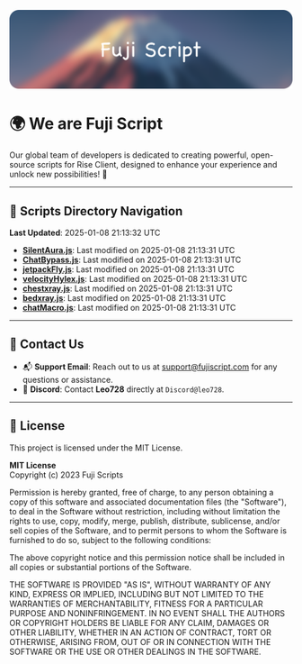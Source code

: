 ![Banner](.github/b.webp)

# 🌍 **We are Fuji Script**

Our global team of developers is dedicated to creating powerful, open-source scripts for Rise Client, designed to enhance your experience and unlock new possibilities! 🌟

---
<!-- SCRIPTS_NAVIGATION_START -->
## 📂 **Scripts Directory Navigation**

**Last Updated**: 2025-01-08 21:13:32 UTC

- **[SilentAura.js](scripts/SilentAura.js)**: Last modified on 2025-01-08 21:13:31 UTC
- **[ChatBypass.js](scripts/ChatBypass.js)**: Last modified on 2025-01-08 21:13:31 UTC
- **[jetpackFly.js](scripts/jetpackFly.js)**: Last modified on 2025-01-08 21:13:31 UTC
- **[velocityHylex.js](scripts/velocityHylex.js)**: Last modified on 2025-01-08 21:13:31 UTC
- **[chestxray.js](scripts/chestxray.js)**: Last modified on 2025-01-08 21:13:31 UTC
- **[bedxray.js](scripts/bedxray.js)**: Last modified on 2025-01-08 21:13:31 UTC
- **[chatMacro.js](scripts/chatMacro.js)**: Last modified on 2025-01-08 21:13:31 UTC

<!-- SCRIPTS_NAVIGATION_END -->

---

## 💬 **Contact Us**  
- 📬 **Support Email**: Reach out to us at [support@fujiscript.com](mailto:support@fujiscript.com) for any questions or assistance.  
- 💬 **Discord**: Contact **Leo728** directly at `Discord@leo728`.

---

## 📜 **License**

This project is licensed under the MIT License.  

**MIT License**  
Copyright (c) 2023 Fuji Scripts  

Permission is hereby granted, free of charge, to any person obtaining a copy of this software and associated documentation files (the "Software"), to deal in the Software without restriction, including without limitation the rights to use, copy, modify, merge, publish, distribute, sublicense, and/or sell copies of the Software, and to permit persons to whom the Software is furnished to do so, subject to the following conditions:  

The above copyright notice and this permission notice shall be included in all copies or substantial portions of the Software.  

THE SOFTWARE IS PROVIDED "AS IS", WITHOUT WARRANTY OF ANY KIND, EXPRESS OR IMPLIED, INCLUDING BUT NOT LIMITED TO THE WARRANTIES OF MERCHANTABILITY, FITNESS FOR A PARTICULAR PURPOSE AND NONINFRINGEMENT. IN NO EVENT SHALL THE AUTHORS OR COPYRIGHT HOLDERS BE LIABLE FOR ANY CLAIM, DAMAGES OR OTHER LIABILITY, WHETHER IN AN ACTION OF CONTRACT, TORT OR OTHERWISE, ARISING FROM, OUT OF OR IN CONNECTION WITH THE SOFTWARE OR THE USE OR OTHER DEALINGS IN THE SOFTWARE.  
